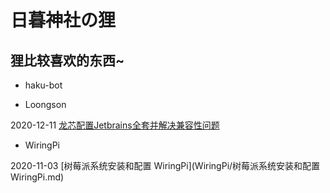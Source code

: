 # 日暮神社の狸
## 狸比较喜欢的东西~ 

+ haku-bot



+ Loongson

2020-12-11 [龙芯配置Jetbrains全套并解决兼容性问题](Loongson/龙芯配置Jetbrains全套并解决兼容性问题.md)


+ WiringPi

2020-11-03 [树莓派系统安装和配置 WiringPi](WiringPi/树莓派系统安装和配置 WiringPi.md)